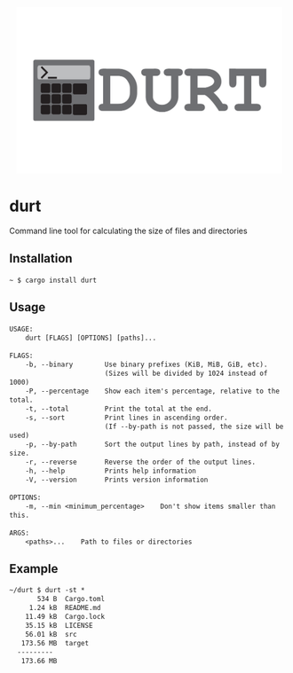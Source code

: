 <p align="center"><img src="src/design/horizontal.png" alt="durt" height="300px"></p>


# durt
Command line tool for calculating the size of files and directories

## Installation
```
~ $ cargo install durt
```

## Usage
```
USAGE:
    durt [FLAGS] [OPTIONS] [paths]...

FLAGS:
    -b, --binary        Use binary prefixes (KiB, MiB, GiB, etc).
                        (Sizes will be divided by 1024 instead of 1000)
    -P, --percentage    Show each item's percentage, relative to the total.
    -t, --total         Print the total at the end.
    -s, --sort          Print lines in ascending order.
                        (If --by-path is not passed, the size will be used)
    -p, --by-path       Sort the output lines by path, instead of by size.
    -r, --reverse       Reverse the order of the output lines.
    -h, --help          Prints help information
    -V, --version       Prints version information

OPTIONS:
    -m, --min <minimum_percentage>    Don't show items smaller than this.

ARGS:
    <paths>...    Path to files or directories

```

## Example
```
~/durt $ durt -st *
       534 B  Cargo.toml
     1.24 kB  README.md
    11.49 kB  Cargo.lock
    35.15 kB  LICENSE
    56.01 kB  src
   173.56 MB  target
  ---------
   173.66 MB

```
